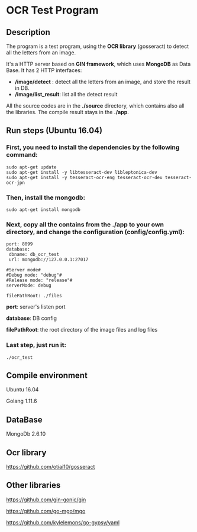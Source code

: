 # OCR Test Program

## Description

The program is a test program, using the **OCR library** (gosseract) to detect all the letters from an image.

It's a HTTP server based on **GIN framework**, which uses **MongoDB** as Data Base. It has 2 HTTP interfaces:

- **/image/detect** : detect all the letters from an image, and store the result  in DB.
- **/image/list_result**: list all the detect result

All the source codes are in the **./source** directory, which contains also all the libraries.  The compile result stays in the **./app**.



## Run steps (Ubuntu 16.04)

### First, you need to install the dependencies by the following command:

```
sudo apt-get update
sudo apt-get install -y libtesseract-dev libleptonica-dev
sudo apt-get install -y tesseract-ocr-eng tesseract-ocr-deu tesseract-ocr-jpn
```

### Then, install the mongodb:

```
sudo apt-get install mongodb
```

### Next, copy all the contains from the **./app** to your own directory, and change the configuration (config/config.yml):

```
port: 8099
database:
 dbname: db_ocr_test
 url: mongodb://127.0.0.1:27017

#Server mode#
#Debug mode: "debug"#
#Release mode: "release"#
serverMode: debug

filePathRoot: ./files
```

**port**: server's listen port

**database**: DB config

**filePathRoot**: the root directory of the image files and log files

### Last step, just run it:

```
./ocr_test
```



## Compile environment

Ubuntu 16.04

Golang 1.11.6

## DataBase

MongoDb 2.6.10

## Ocr library

https://github.com/otiai10/gosseract

## Other libraries

https://github.com/gin-gonic/gin

https://github.com/go-mgo/mgo

https://github.com/kylelemons/go-gypsy/yaml